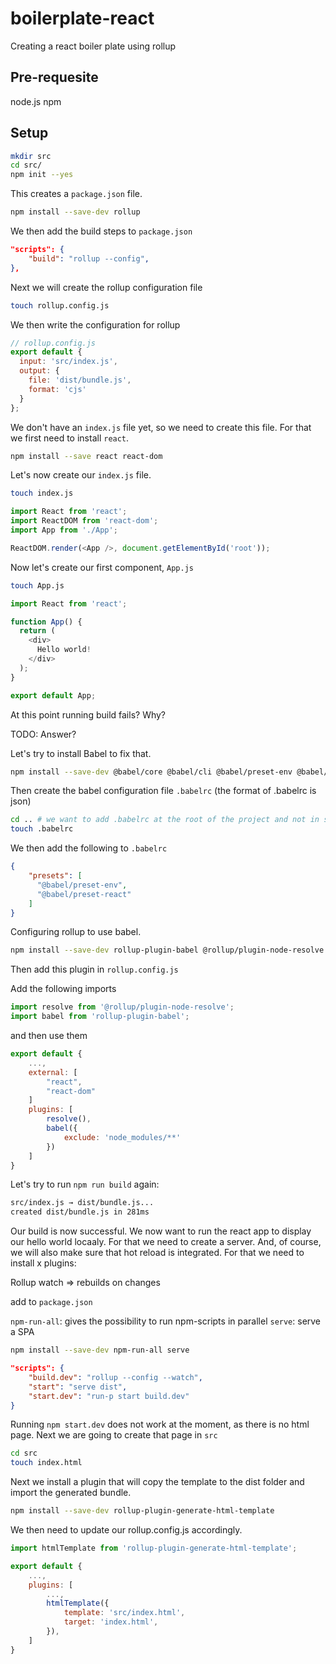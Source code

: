 # boilerplate-react

Creating a react boiler plate using rollup

## Pre-requesite

node.js
npm

## Setup

```zsh
mkdir src
cd src/
npm init --yes
```

This creates a `package.json` file. 

```zsh
npm install --save-dev rollup
```

We then add the build steps to `package.json`

```json
"scripts": {
    "build": "rollup --config",
},
```

Next we will create the rollup configuration file

```zsh
touch rollup.config.js
```
We then write the configuration for rollup

```js
// rollup.config.js
export default {
  input: 'src/index.js',
  output: {
    file: 'dist/bundle.js',
    format: 'cjs'
  }
};
```

We don't have an `index.js` file yet, so we need to create this file. For that we first need to install `react`.

```zsh
npm install --save react react-dom
```

Let's now create our `index.js` file.

```zsh
touch index.js
```

```js
import React from 'react';
import ReactDOM from 'react-dom';
import App from './App';

ReactDOM.render(<App />, document.getElementById('root'));
```

Now let's create our first component, `App.js`

```zsh
touch App.js
```

```js
import React from 'react';

function App() {
  return (
    <div>
      Hello world!
    </div>
  );
}

export default App;
```

At this point running build fails? Why?

TODO: Answer?

Let's try to install Babel to fix that.

```zsh
npm install --save-dev @babel/core @babel/cli @babel/preset-env @babel/preset-react
```

Then create the babel configuration file `.babelrc` (the format of .babelrc is json)

```zsh
cd .. # we want to add .babelrc at the root of the project and not in src/
touch .babelrc
```

We then add the following to `.babelrc`

```json
{
    "presets": [
      "@babel/preset-env",
      "@babel/preset-react"
    ]
}
```

Configuring rollup to use babel.

```zsh
npm install --save-dev rollup-plugin-babel @rollup/plugin-node-resolve
```

Then add this plugin in `rollup.config.js`

Add the following imports

```js
import resolve from '@rollup/plugin-node-resolve';
import babel from 'rollup-plugin-babel';
```

and then use them

```js
export default {
    ...,
    external: [
        "react",
        "react-dom"
    ]
    plugins: [
        resolve(),
        babel({
            exclude: 'node_modules/**'
        })
    ]
}
```

Let's try to run `npm run build` again:

```zsh
src/index.js → dist/bundle.js...
created dist/bundle.js in 281ms
```

Our build is now successful. We now want to run the react app to display our hello world locaaly. For that we need to create a server. And, of course, we will also make sure that hot reload is integrated. For that we need to install x plugins:

Rollup watch => rebuilds on changes

add to `package.json`

`npm-run-all`: gives the possibility to run npm-scripts in parallel
`serve`: serve a SPA

```zsh
npm install --save-dev npm-run-all serve
```

```json
"scripts": {
    "build.dev": "rollup --config --watch",
    "start": "serve dist",
    "start.dev": "run-p start build.dev"
}
```

Running `npm start.dev` does not work at the moment, as there is no html page. Next we are going to create that page in `src`

```zsh
cd src
touch index.html
```

Next we install a plugin that will copy the template to the dist folder and import the generated bundle.

```zsh
npm install --save-dev rollup-plugin-generate-html-template
```

We then need to update our rollup.config.js accordingly.

```js
import htmlTemplate from 'rollup-plugin-generate-html-template';

export default {
    ...,
    plugins: [
        ...,
        htmlTemplate({
            template: 'src/index.html',
            target: 'index.html',
        }),
    ]
}
```